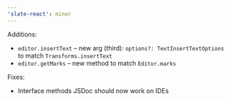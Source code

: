 ```yaml
---
'slate-react': minor
---
```


Additions:
- `editor.insertText` – new arg (third): `options?: TextInsertTextOptions` to match `Transforms.insertText` 
- `editor.getMarks` – new method to match `Editor.marks`

Fixes:
- Interface methods JSDoc should now work on IDEs
